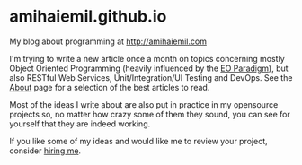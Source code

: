 # amihaiemil.github.io

My blog about programming at http://amihaiemil.com

I'm trying to write a new article once a month on topics concerning mostly Object Oriented Programming (heavily influenced by the [EO Paradigm](https://www.elegantobjects.org/)), but also RESTful Web Services, Unit/Integration/UI Testing and DevOps. See the [About](https://www.amihaiemil.com/aboutme/about.html) page for a selection of the best articles to read.

Most of the ideas I write about are also put in practice in my opensource projects so, no matter how crazy some of them they sound, you can see for yourself that they are indeed working.

If you like some of my ideas and would like me to review your project, consider [hiring me](https://www.amihaiemil.com/hireme/hire.html).

